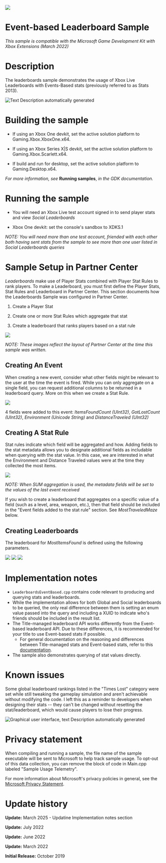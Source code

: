   ![](./media/image1.png)

#   Event-based Leaderboard Sample

*This sample is compatible with the Microsoft Game Development Kit with
Xbox Extensions (March 2022)*

# 

# Description

The leaderboards sample demonstrates the usage of Xbox Live Leaderboards
with Events-Based stats (previously referred to as Stats 2013).

![Text Description automatically generated](./media/image3.png)

# Building the sample

-   If using an Xbox One devkit, set the active solution platform to
    Gaming.Xbox.XboxOne.x64.

-   If using an Xbox Series X|S devkit, set the active solution platform
    to Gaming.Xbox.Scarlett.x64.

-   If build and run for desktop, set the active solution platform to
    Gaming.Desktop.x64.

*For more information, see* __Running samples__, *in the GDK documentation.*

# Running the sample

-   You will need an Xbox Live test account signed in to send player
    stats and view *Social Leaderboards*

-   Xbox One devkit: set the console's sandbox to XDKS.1

*NOTE: You will need more than one test account, friended with each
other both having sent stats from the sample to see more than one user
listed in Social Leaderboards queries*

# Sample Setup in Partner Center

*Leaderboards* make use of Player Stats combined with Player Stat Rules
to rank players. To make a Leaderboard, you must first define the Player
Stats, Stat Rules and Leaderboard in Partner Center. This section
documents how the Leaderboards Sample was configured in Partner Center.

1.  Create a Player Stat

2.  Create one or more Stat Rules which aggregate that stat

3.  Create a leaderboard that ranks players based on a stat rule

![](./media/image4.png)

*NOTE: These images reflect the layout of Partner Center at the time
this sample was written.*

## Creating An Event

When creating a new event, consider what other fields might be relevant
to the user at the time the event is fired. While you can only aggregate
on a single field, you can request additional columns to be returned in
a leaderboard query. More on this when we create a Stat Rule.

![](./media/image5.png)

4 fields were added to this event: *ItemsFoundCount (UInt32)*,
*GotLostCount (UInt32)*, *Environment (Unicode String)* and
*DistanceTraveled (UInt32)*

## Creating A Stat Rule

Stat rules indicate which field will be aggregated and how. Adding
fields to the stat metadata allows you to designate additional fields as
includable when querying with the stat value. In this case, we are
interested in what the Environment and Distance Traveled values were at
the time they collected the most items.

![](./media/image6.png)

*NOTE: When SUM aggregation is used, the metadata fields will be set to
the values of the last event received*

If you wish to create a leaderboard that aggregates on a specific value
of a field (such as a level, area, weapon, etc.), then that field should
be included in the "Event fields added to the stat rule" section. See
*MostTraveledMaze* below.

## Creating Leaderboards

The leaderboard for *MostItemsFound* is defined using the following
parameters.

![](./media/image7.png)
![](./media/image8.png) ![](./media/image9.png)


# Implementation notes

- `LeaderboardsEventBased.cpp` contains code relevant to producing and querying stats and leaderboards.
- While the implementation allows for both Global and Social leaderboards to be queried, the only real difference between them is setting an enum value passed into the query and including a XUID to indicate who's friends should be included in the result list.
- The Title-managed leaderboard API works differently from the Event-based leaderboard API. Due to these differences, it is recommended for your title to use Event-based stats if possible.
  - For general documentation on the reasoning and differences between Title-managed stats and Event-based stats, refer to this [documentation](https://learn.microsoft.com/en-us/gaming/gdk/_content/gc/live/features/player-data/stats-leaderboards/live-stats-eb-vs-tm).
- The sample also demonstrates querying of stat values directly.

# Known issues

Some global leaderboard rankings listed in the "Times Lost" category
were set while still tweaking the gameplay simulation and aren't
achievable without modifying the code. I left this as a reminder to
developers when designing their stats -- they can't be changed without
resetting the stat/leaderboard, which would cause players to lose their
progress.

![Graphical user interface, text Description automatically generated](./media/image10.png)

# Privacy statement

When compiling and running a sample, the file name of the sample
executable will be sent to Microsoft to help track sample usage. To
opt-out of this data collection, you can remove the block of code in
Main.cpp labeled "Sample Usage Telemetry".

For more information about Microsoft's privacy policies in general, see
the [Microsoft Privacy
Statement](https://privacy.microsoft.com/en-us/privacystatement/).

# Update history

**Update:** March 2025 - Updatine Implementation notes section

**Update:** July 2022

**Update:** June 2022

**Update:** March 2022

**Initial Release:** October 2019
